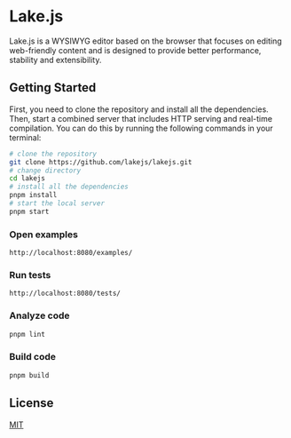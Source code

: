 # Lake.js

Lake.js is a WYSIWYG editor based on the browser that focuses on editing web-friendly content and is designed to provide better performance, stability and extensibility.

## Getting Started

First, you need to clone the repository and install all the dependencies. Then, start a combined server that includes HTTP serving and real-time compilation. You can do this by running the following commands in your terminal:

``` bash
# clone the repository
git clone https://github.com/lakejs/lakejs.git
# change directory
cd lakejs
# install all the dependencies
pnpm install
# start the local server
pnpm start
```

### Open examples

```text
http://localhost:8080/examples/
```

### Run tests

```text
http://localhost:8080/tests/
```

### Analyze code

```bash
pnpm lint
```

### Build code

```bash
pnpm build
```

## License

[MIT](https://github.com/lakejs/lakejs/blob/master/LICENSE)
